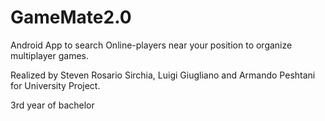 # GameMate2.0
Android App to search Online-players near your position to organize multiplayer games.

Realized by Steven Rosario Sirchia, Luigi Giugliano and Armando Peshtani for University Project.

3rd year of bachelor
